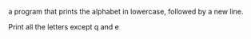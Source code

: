 a program that prints the alphabet in lowercase, followed by a new line.

Print all the letters except q and e
